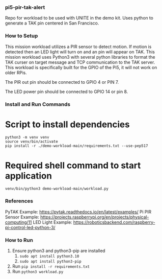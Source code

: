 ### pi5-pir-tak-alert
Repo for workload to be used with UNITE in the demo kit. Uses python to generate a TAK pin centered in San Francisco.

### How to Setup
This mission workload utilizes a PIR sensor to detect motion.  If motion is detected then an LED light will turn on and an pin will appear on TAK. This mission workload uses Python3 with several python libraries to format the TAK curser on target message and TCP communication to the TAK server. This workload is specifically built for the GPIO of the Pi5, it will not work on older RPis.

The PIR out pin should be connected to GPIO 4 or PIN 7.

The LED power pin should be connected to GPIO 14 or pin 8.

### Install and Run Commands
# Script to install dependencies
```
python3 -m venv venv
source venv/bin/activate
pip install -r ./demo-workload-main/requirements.txt --use-pep517
```
# Required shell command to start application
```venv/bin/python3 demo-workload-main/workload.py```

### References
PyTAK Example: https://pytak.readthedocs.io/en/latest/examples/
Pi PIR Sensor Example: https://projects.raspberrypi.org/en/projects/physical-computing/11
LED Light Example: https://roboticsbackend.com/raspberry-pi-control-led-python-3/

### How to Run
1. Ensure python3 and python3-pip are installed
    1. ``sudo apt install python3.10``
    2. ``sudo apt install python3-pip``
2. Run ``pip install -r requirements.txt``
3. Run ``python3 workload.py``